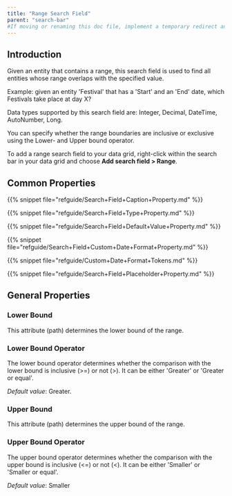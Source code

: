 ```yaml
---
title: "Range Search Field"
parent: "search-bar"
#If moving or renaming this doc file, implement a temporary redirect and let the respective team know they should update the URL in the product. See Mapping to Products for more details.
---
```


## Introduction

Given an entity that contains a range, this search field is used to find all entities whose range overlaps with the specified value.

Example: given an entity 'Festival' that has a 'Start' and an 'End' date, which Festivals take place at day X?

Data types supported by this search field are: Integer, Decimal, DateTime, AutoNumber, Long.

You can specify whether the range boundaries are inclusive or exclusive using the Lower- and Upper bound operator.

To add a range search field to your data grid, right-click within the search bar in your data grid and choose **Add search field > Range**.

## Common Properties

{{% snippet file="refguide/Search+Field+Caption+Property.md" %}}

{{% snippet file="refguide/Search+Field+Type+Property.md" %}}

{{% snippet file="refguide/Search+Field+Default+Value+Property.md" %}}

{{% snippet file="refguide/Search+Field+Custom+Date+Format+Property.md" %}}

{{% snippet file="refguide/Custom+Date+Format+Tokens.md" %}}

{{% snippet file="refguide/Search+Field+Placeholder+Property.md" %}}

## General Properties

### Lower Bound

This attribute (path) determines the lower bound of the range.

### Lower Bound Operator

The lower bound operator determines whether the comparison with the lower bound is inclusive (>=) or not (>). It can be either 'Greater' or 'Greater or equal'.

_Default value_: Greater.

### Upper Bound

This attribute (path) determines the upper bound of the range.

### Upper Bound Operator

The upper bound operator determines whether the comparison with the upper bound is inclusive (<=) or not (<). It can be either 'Smaller' or 'Smaller or equal'.

_Default value_: Smaller
